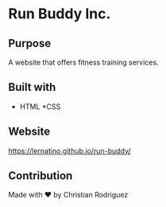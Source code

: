 # Run Buddy Inc.

## Purpose
A website that offers fitness training services.

## Built with
* HTML
*CSS

## Website
https://lernatino.github.io/run-buddy/

## Contribution
Made with ❤️ by Christian Rodriguez

